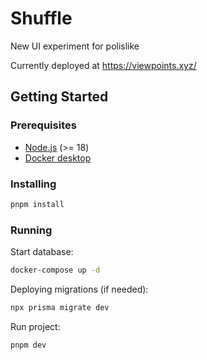 # Shuffle

New UI experiment for polislike

Currently deployed at <https://viewpoints.xyz/>

## Getting Started

### Prerequisites

- [Node.js](https://nodejs.org/en/) (>= 18)
- [Docker desktop](https://www.docker.com/products/docker-desktop/)

### Installing

```bash
pnpm install
```

### Running

Start database:

```bash
docker-compose up -d
```

Deploying migrations (if needed):

```bash
npx prisma migrate dev
```

Run project:

```bash
pnpm dev
```
